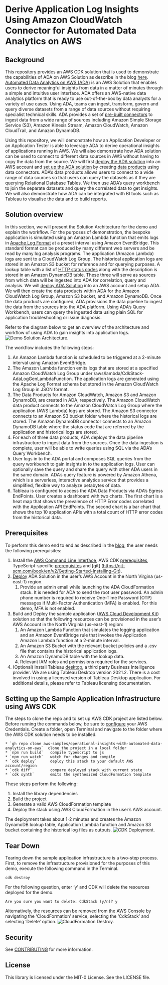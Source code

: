 # Derive Application Log Insights Using Amazon CloudWatch Connector for Automated Data Analytics on AWS

## Background
 This repository provides an AWS CDK solution that is used to demonstrate the capabilities of ADA on AWS Solution as describe in the blog [here](link). [Automated Data Analytics on AWS (ADA)](https://aws.amazon.com/solutions/implementations/automated-data-analytics-on-aws/) is an AWS Solution that enables users to derive meaningful insights from data in a matter of minutes through a simple and intuitive user interface. ADA offers an AWS-native data analytics platform that is ready to use out-of-the-box by data analysts for a variety of use cases. Using ADA, teams can ingest, transform, govern and query diverse datasets from a range of data sources without requiring specialist technical skills. ADA provides a set of [pre-built connectors](https://docs.aws.amazon.com/solutions/latest/automated-data-analytics-on-aws/data-connectors-guide.html) to ingest data from a wide range of sources including Amazon Simple Storage Service (S3), Amazon Kinesis Stream, Amazon CloudWatch, Amazon CloudTrail, and Amazon DynamoDB. 

Using this repository, we will demonstrate how an Application Developer or an Application Tester is able to leverage ADA to derive operational insights of applications running in AWS. We will also demonstrate how ADA solution can be used to connect to different data sources in AWS without having to copy the data from the source. We will first [deploy the ADA solution](https://docs.aws.amazon.com/solutions/latest/automated-data-analytics-on-aws/deploy-the-solution.html) into an AWS account and [set up the ADA solution](https://docs.aws.amazon.com/solutions/latest/automated-data-analytics-on-aws/setting-up-automated-data-analytics-on-aws.html) by creating [data products](https://docs.aws.amazon.com/solutions/latest/automated-data-analytics-on-aws/creating-data-products.html) using data connectors. ADA’s data products allows users to connect to a wide range of data sources so that users can query the datasets as if they are querying Relational Database Tables. We then use ADA’s query workbench to join the separate datasets and query the correlated data to get insights. We will also demonstrate how ADA can be integrated with BI tools such as Tableau to visualise the data and to build reports. 

## Solution overview

In this section, we will present the Solution Architecture for the demo and explain the workflow. For the purposes of demonstration, the bespoke application is simulated using an Amazon Lambda function that emits logs in [Apache Log Format](https://httpd.apache.org/docs/2.4/logs.html#accesslog) at a preset interval using Amazon EventBridge. This standard format can be produced by many different web servers and be read by many log analysis programs. The application (Amazon Lambda) logs are sent to a CloudWatch Log Group. The historical application logs are stored in an Amazon S3 bucket for reference and for querying purposes. A lookup table with a list of [HTTP status codes](https://httpd.apache.org/docs/2.4/logs.html#accesslog) along with the description is stored in an Amazon DynamoDB table. These three will serve as sources from which data will be ingested into ADA for correlation, query and analysis. We will [deploy ADA Solution](https://docs.aws.amazon.com/solutions/latest/automated-data-analytics-on-aws/deploy-the-solution.html) into an AWS account and setup ADA. We will then create the data products within ADA for the Amazon CloudWatch Log Group, Amazon S3 bucket, and Amazon DynamoDB. Once the data products are configured, ADA provisions the data pipeline to ingest the data from the sources into the ADA platform. Using ADA’s Query Workbench, users can query the ingested data using plain SQL for application troubleshooting or issue diagnosis. 

Refer to the diagram below to get an overview of the architecture and workflow of using ADA to gain insights into application logs.
![Demo Solution Architecture.](./image/SA.png "Demo Solution Architecture.")

The workflow includes the following steps:
1. An Amazon Lambda function is scheduled to be triggered at a 2-minute interval using Amazon EventBridge.
1. The Amazon Lambda function emits logs that are stored at a specified Amazon CloudWatch Log Group under /aws/lambda/CdkStack-AdaLogGenLambdaFunction. The application logs are generated using the Apache Log Format schema but stored in the Amazon CloudWatch Log Group in JSON format.
1. The Data Products for Amazon CloudWatch, Amazon S3 and Amazon DynamoDB, are created in ADA, respectively. The Amazon CloudWatch data product connects to the Amazon CloudWatch Log Group where the application (AWS Lambda) logs are stored. The Amazon S3 connector connects to an Amazon S3 bucket folder where the historical logs are stored. The Amazon DynamoDB connector connects to an Amazon DynamoDB table where the status code that are referred by the application and historical logs are stored.
1. For each of three data products, ADA deploys the data pipeline infrastructure to ingest data from the sources. Once the data ingestion is complete, user will be able to write queries using SQL via the ADA’s Query Workbench.
1. User logs in to the ADA portal and composes SQL queries from the query workbench to gain insights in to the application logs. User can optionally save the query and share the query with other ADA users in the same domain. ADA’s query feature is powered by Amazon Athena, which is a serverless, interactive analytics service that provides a simplified, flexible way to analyze petabytes of data.
1. Tableau is configured to access the ADA Data Products via ADA’s Egress EndPoints. User creates a dashboard with two charts. The first chart is a heat map that shows the prevalence of HTTP Error codes correlated with the Application API EndPoints. The second chart is a bar chart that shows the top 10 application APIs with a total count of HTTP error codes from the historical data.

## Prerequisites

To perform this demo end to end as described in the [blog](link), the user needs the following prerequisites:

1. Install the [AWS Command Line Interface](https://aws.amazon.com/cli/), AWS CDK [prerequisites](https://docs.aws.amazon.com/cdk/v2/guide/work-with.html), TypeScript-specific [prerequisites](https://docs.aws.amazon.com/cdk/v2/guide/work-with-cdk-typescript.html) and [git] (https://git-scm.com/book/en/v2/Getting-Started-Installing-Git).
1. [Deploy](https://docs.aws.amazon.com/solutions/latest/automated-data-analytics-on-aws/deploy-the-solution.html) ADA Solution in the user’s AWS Account in the North Virgina (us-east-1) region.
    1. Provide an admin email while launching the ADA CloudFormation stack. It is needed for ADA to send the root user password. An admin phone number is required to receive One-Time Password (OTP) messages if Multi-Factor Authentication (MFA) is enabled. For this demo, MFA is not enabled.
1. Build and Deploy the sample application ([AWS Cloud Development Kit](https://github.com/aws-samples/operational-insights-with-automated-data-analytics-on-aws)) solution so that the following resources can be provisioned in the user’s AWS Account in the North Virginia (us-east-1) region:
    1. An Amazon Lambda Function that simulates the logging application and an Amazon EventBridge rule that invokes the Application Amazon Lambda function at a 2-minute interval.
    1. An Amazon S3 Bucket with the relevant bucket policies and a .csv file that contains the historical application logs.
    1. An Amazon DynamoDB table with the lookup data.
    1. Relevant IAM roles and permissions required for the services.
1. (Optional) Install Tableau [desktop](https://www.tableau.com/products/desktop), a third party Business Intelligence provider. We are using Tableau Desktop version 2021.2. There is a cost involved in using a licensed version of Tableau Desktop application. For additional details, please refer to Tableau licensing documentation.

## Setting up the Sample Application Infrastructure using AWS CDK
The steps to clone the repo and to set up AWS CDK project are listed below. Before running the commands below, be sure to [configure](https://docs.aws.amazon.com/cli/latest/userguide/cli-chap-configure.html) your AWS Credentials. Create a folder, open Terminal and navigate to the folder where the AWS CDK solution needs to be installed. 

```
* `gh repo clone aws-samples/operational-insights-with-automated-data-analytics-on-aws`  clone the project in a local folder
* `npm run build`   compile typescript to js
* `npm run watch`   watch for changes and compile
* `cdk deploy`      deploy this stack to your default AWS account/region
* `cdk diff`        compare deployed stack with current state
* `cdk synth`       emits the synthesized CloudFormation template
```

These steps perform the following:
1. Install the library dependencies 
1. Build the project
1. Generate a valid AWS CloudFormation template
1. Deploy the stack using AWS CloudFormation in the user’s AWS account.

The deployment takes about 1-2 minutes and creates the Amazon DynamoDB lookup table, Application Lambda function and Amazon S3 bucket containing the historical log files as outputs.
![CDK Deployment.](./image/cdk_deploy.jpg "CDK Deployment.")

## Tear Down

Tearing down the sample application infrastructure is a two-step process. First, to remove the infrastructure provisioned for the purposes of this demo, execute the following command in the Terminal.

```
cdk destroy
```

For the following question, enter ‘y’ and CDK will delete the resources deployed for the demo. 

```
Are you sure you want to delete: CdkStack (y/n)? y
```

Alternatively, the resources can be removed from the AWS Console by navigating the ‘CloudFormation’ service, selecting the ‘CdkStack’ and selecting ‘Delete’ option. 
![CloudFormation Destroy.](./image/cf_destroy.jpg "CloudFormation Destroy.")


## Security

See [CONTRIBUTING](CONTRIBUTING.md#security-issue-notifications) for more information.

## License

This library is licensed under the MIT-0 License. See the LICENSE file.